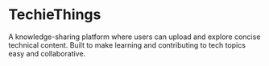 # TechieThings
A knowledge-sharing platform where users can upload and explore concise technical content. Built to make learning and contributing to tech topics easy and collaborative.
